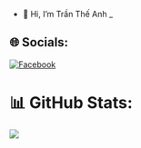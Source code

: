 - 👋 Hi, I’m Trần Thế Anh _ 



## 🌐 Socials:
[![Facebook](https://img.shields.io/badge/Facebook-%231877F2.svg?logo=Facebook&logoColor=white)](https://facebook.com/https://www.facebook.com/profile.php?id=100076846026651) 


# 📊 GitHub Stats:
![](https://github-readme-streak-stats.herokuapp.com/?user=Theanh130124&theme=tokyonight&hide_border=false)<br/>


<!-- Proudly created with GPRM ( https://gprm.itsvg.in ) -->
